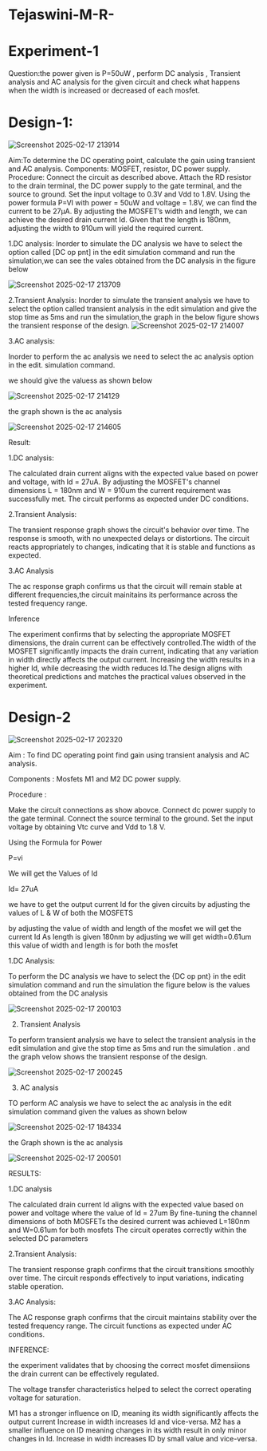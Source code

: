 # Tejaswini-M-R-
# Experiment-1
Question:the power given is P=50uW , perform DC analysis , Transient analysis and AC analysis for the given circuit and check what happens when the width is increased or decreased of each mosfet.
# Design-1:
![Screenshot 2025-02-17 213914](https://github.com/user-attachments/assets/3c6bf7a7-66ff-4d83-989d-fcc4213c9ba0)

Aim:To determine the DC operating point, calculate the gain using transient and AC analysis. Components: MOSFET, resistor, DC power supply. Procedure: Connect the circuit as described above. Attach the RD resistor to the drain terminal, the DC power supply to the gate terminal, and the source to ground. Set the input voltage to 0.3V and Vdd to 1.8V. Using the power formula P=VI with power = 50uW and voltage = 1.8V, we can find the current to be 27µA. By adjusting the MOSFET’s width and length, we can achieve the desired drain current Id. Given that the length is 180nm, adjusting the width to 910um will yield the required current.

   1.DC analysis:
     Inorder to simulate the DC analysis we have to select the option called [DC op pnt] in the 
     edit simulation command and run the simulation,we can see the vales obtained from the DC 
     analysis in the figure below
     
![Screenshot 2025-02-17 213709](https://github.com/user-attachments/assets/0f73ed0e-c699-4f84-8e6e-209da04c093c)


   2.Transient Analysis:
     Inorder to simulate the transient analysis we have to select the option called transient 
     analysis in the edit simulation and give the stop time as 5ms and run the simulation,the 
     graph in the below figure shows the transient response of the design.
     ![Screenshot 2025-02-17 214007](https://github.com/user-attachments/assets/41deaa9d-cbbf-44b6-af12-61eec643adc5)


   3.AC analysis:

   
   Inorder to perform the ac analysis we need to select the ac analysis option in the edit.
     simulation command.
     
   we should give the valuess as shown below

     
   ![Screenshot 2025-02-17 214129](https://github.com/user-attachments/assets/26d0a053-9f57-4466-bd28-1cf7da98944f)

     
   the graph shown is the ac analysis

     
   ![Screenshot 2025-02-17 214605](https://github.com/user-attachments/assets/e44973fe-fbf9-4e5a-9ae0-2110d13577b5)


 Result:

   1.DC analysis:

 The calculated drain current aligns with the expected value based on power and voltage, 
     with Id = 27uA. By adjusting the MOSFET's channel dimensions L = 180nm and W = 910um the 
     current requirement was successfully met. The circuit performs as expected under DC 
     conditions.

 2.Transient Analysis:

   The transient response graph shows the circuit's behavior over time. The response is 
     smooth, with no unexpected delays or distortions. The circuit reacts appropriately to 
     changes, indicating that it is stable and functions as expected.

   3.AC Analysis

 The ac response graph confirms us that the circuit will remain stable at different 
     frequencies,the circuit mainitains its performance across the tested frequency range.

 Inference

   The experiment confirms that by selecting the appropriate MOSFET dimensions, the drain 
    current can be effectively controlled.The width of the MOSFET significantly impacts the 
    drain current, indicating that any variation in width directly affects the output current.
    Increasing the width results in a higher Id, while decreasing the width reduces Id.The 
    design aligns with theoretical predictions and matches the practical values observed 
    in the experiment.



# Design-2

![Screenshot 2025-02-17 202320](https://github.com/user-attachments/assets/e216f2bb-7e24-436e-8c86-d88d0840e2d4)

   Aim : To find DC operating point find gain using transient analysis and AC analysis.

   Components : Mosfets M1 and M2 DC power supply.

   Procedure :

   Make the circuit connections as show abovce.
   Connect dc power supply to the gate terminal.
   Connect the source terminal to the ground.
   Set the input voltage by obtaining Vtc curve and Vdd to 1.8 V.

   Using the Formula for Power

   P=vi

   We will get the Values of Id

   Id= 27uA


   we have to get the output current Id for the given circuits by adjusting the values of L & W of both the MOSFETS

   
   by adjusting the value of width and length of the mosfet we will get the current Id 
   As length is given 180nm by adjusting we will get width=0.61um this value of width and length is for both the mosfet


   1.DC Analysis:

   
   To perform the DC analysis we have to select the {DC op pnt} in the edit simulation command and run the simulation
     the figure below is the values obtained from the DC analysis
    
   ![Screenshot 2025-02-17 200103](https://github.com/user-attachments/assets/e687b280-d032-4260-8452-b10457103dfc)


   2. Transient Analysis

   
   To perform transient analysis we have to select the transient analysis in the edit simulation
   and give the stop time as 5ms and run the simulation .
   and the graph velow shows the transient response of the design.
   
   ![Screenshot 2025-02-17 200245](https://github.com/user-attachments/assets/05c9b471-494c-4c2e-9338-4be22166a47d)


   3. AC analysis
 

   TO perform AC analysis we have to select the ac analysis in the edit simulation command given the values as shown below

   ![Screenshot 2025-02-17 184334](https://github.com/user-attachments/assets/b5b9b5b2-cc27-459c-87d9-27411895f901)

   the Graph shown is the ac analysis


   ![Screenshot 2025-02-17 200501](https://github.com/user-attachments/assets/4071bada-50cb-40a9-a838-694d6bf27e26)


   RESULTS:

  1.DC analysis
  
  
  The calculated drain current Id aligns with the expected value based on power and voltage  where the value of Id = 27um 
  By fine-tuning the channel dimensions  of both MOSFETs  the desired current was achieved L=180nm and W=0.61um for both mosfets
  The circuit operates correctly within the selected DC parameters 

  
  2.Transient Analysis:

  The transient response graph confirms that the circuit transitions smoothly over time.
  The circuit responds effectively to input variations, indicating stable operation.

  
  3.AC Analysis:

  The AC response graph confirms that the circuit maintains stability over the tested frequency range.
  The circuit functions as expected under AC conditions.


  INFERENCE:


 the experiment validates that by choosing the correct mosfet dimensiions the drain current can be effectively regulated.

  The voltage transfer characteristics  helped to select the correct operating voltage  for saturation.

 M1  has a stronger influence on ID, meaning its width significantly affects the output current  Increase in width increases Id  and vice-versa.
M2 has a smaller influence on ID  meaning changes in its width result in only minor changes  in Id. Increase in width increases ID by small value and vice-versa.

    


   

     


